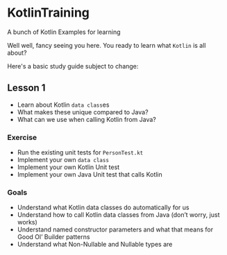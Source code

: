 # KotlinTraining
A bunch of Kotlin Examples for learning

Well well, fancy seeing you here.  You ready to learn what `Kotlin` is all about?

Here's a basic study guide subject to change:

## Lesson 1

- Learn about Kotlin `data class`es
- What makes these unique compared to Java?
- What can we use when calling Kotlin from Java?

### Exercise

- Run the existing unit tests for `PersonTest.kt`
- Implement your own `data class`
- Implement your own Kotlin Unit test
- Implement your own Java Unit test that calls Kotlin

### Goals

- Understand what Kotlin data classes do automatically for us
- Understand how to call Kotlin data classes from Java (don’t worry, just works)
- Understand named constructor parameters and what that means for Good Ol’ Builder patterns
- Understand what Non-Nullable and Nullable types are
